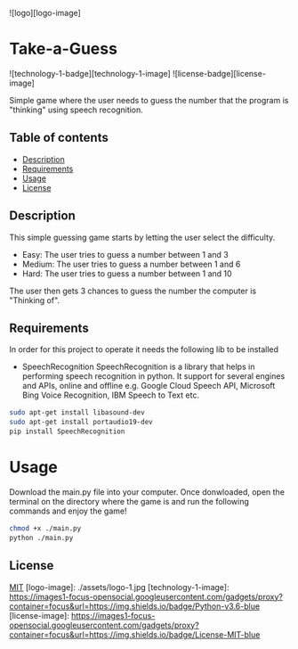 
![logo][logo-image]

# Take-a-Guess
![technology-1-badge][technology-1-image] ![license-badge][license-image]

Simple game where the user needs to guess the number that the program is "thinking" using speech recognition.

## Table of contents
+ [Description](#Description)
+ [Requirements](#Requirements)
+ [Usage](#Usage)
+ [License](#License)

## Description

This simple guessing game starts by letting the user select the difficulty.

+ Easy: The user tries to guess a number between 1 and 3
+ Medium: The user tries to guess a number between 1 and 6
+ Hard: The user tries to guess a number between 1 and 10

The user then gets 3 chances to guess the number the computer is "Thinking of".

## Requirements
In order for this project to operate it needs the following lib to be installed

+ SpeechRecognition
SpeechRecognition is a library that helps in performing speech  recognition in python. It support for several engines and APIs, online and offline e.g. Google Cloud Speech API, Microsoft Bing Voice Recognition, IBM Speech to Text etc.

```bash
sudo apt-get install libasound-dev
sudo apt-get install portaudio19-dev
pip install SpeechRecognition
```

# Usage

Download the main.py file into your computer.
Once donwloaded, open the terminal on the directory where the game is and run the following commands and enjoy the game!

```bash
chmod +x ./main.py
python ./main.py
```

## License
[MIT](https://choosealicense.com/licenses/mit/)
[logo-image]: ./assets/logo-1.jpg
[technology-1-image]: https://images1-focus-opensocial.googleusercontent.com/gadgets/proxy?container=focus&url=https://img.shields.io/badge/Python-v3.6-blue
[license-image]: https://images1-focus-opensocial.googleusercontent.com/gadgets/proxy?container=focus&url=https://img.shields.io/badge/License-MIT-blue